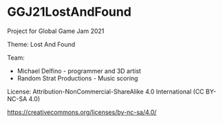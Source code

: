 # GGJ21LostAndFound

Project for Global Game Jam 2021

Theme: Lost And Found

Team:
- Michael Delfino - programmer and 3D artist
- Random Strat Productions - Music scoring

License: Attribution-NonCommercial-ShareAlike 4.0 International (CC BY-NC-SA 4.0)

https://creativecommons.org/licenses/by-nc-sa/4.0/
